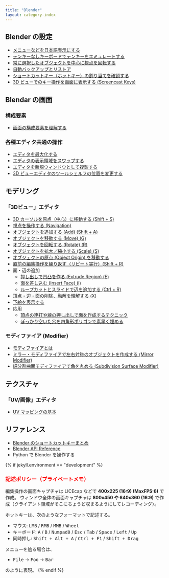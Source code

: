 ```yaml
---
title: "Blender"
layout: category-index
---
```


Blender の設定
----
- [メニューなどを日本語表示にする](settings/japanese.html)
- [テンキーなしキーボードでテンキーをエミュレートする](settings/emulate-tenkeys.html)
- [常に選択したオブジェクトを中心に視点を回転する](settings/rotate-around-selection.html)
- [自動バックアップとリストア](settings/backup.html)
- [ショートカットキー（ホットキー）の割り当てを確認する](settings/shortcut-keys.html)
- [3D ビューでのキー操作を画面に表示する (Screencast Keys)](settings/screencast-keys.html)


Blendar の画面
----
### 構成要素
- [画面の構成要素を理解する](ui/window.html)

### 各種エディタ共通の操作
- [エディタを最大化する](ui/expand-editor.html)
- [エディタの表示領域をスワップする](ui/swap-editors.html)
- [エディタを新規ウィンドウとして複製する](ui/duplicate-window.html)
- [3D ビューエディタのツールシェルフの位置を変更する](ui/flip-regions.html)


モデリング
----

### 「3Dビュー」エディタ
- [3D カーソルを原点（中心）に移動する (Shift + S)](3dview/snap-cursor-to-center.html)
- [視点を操作する (Navigation)](basic/navigation.html)
- [オブジェクトを追加する (Add) (Shift + A)](3dview/add.html)
- [オブジェクトを移動する (Move) (G)](3dview/move.html)
- [オブジェクトを回転する (Rotate) (R)](3dview/rotate.html)
- [オブジェクトを拡大／縮小する (Scale) (S)](3dview/scale.html)
- [オブジェクトの原点 (Object Origin) を移動する](3dview/origin.html)
- [直前の編集操作を繰り返す（リピート実行）(Shift + R)](3dview/repeat.html)
- 面・辺の追加
    - [押し出しで凹凸を作る (Extrude Region) (E)](3dview/extrude.html)
    - [面を差し込む (Insert Face) (I)](3dview/insert-face.html)
    - [ループカットとスライドで辺を追加する (Ctrl + R)](3dview/loopcut.html)
- [頂点・辺・面の削除、融解を理解する (X)](3dview/delete.html)
- [下絵を表示する](basic/underdrawing.html)
- 応用
    - [頂点の連打や線の押し出しで面を作成するテクニック](3dview/extrude-vertex.html)
    - [ぽっかり空いた穴を四角形ポリゴンで素早く埋める](3dview/fill-in-a-hole.html)

### モディファイア (Modifier)
- [モディファイアとは](modifier/about.html)
- [ミラー・モディファイアで左右対称のオブジェクトを作成する (Mirror Modifier)](modifier/mirror.html)
- [細分割曲面モディファイアで角を丸める (Subdivision Surface Modifier)](modifier/subsurf.html)


テクスチャ
----

### 「UV/画像」エディタ
- [UV マッピングの基本](texture/uv-mapping.html)


リファレンス
----
- [Blender のショートカットキーまとめ](shortcut/)
- [Blender API Reference](https://docs.blender.org/api/blender_python_api_current/)
- Python で Blender を操作する <!-- scripting/ -->

{% if jekyll.environment == "development" %}
<h3 style="color:red">記述ポリシー（プライベートメモ）</h3>

編集操作の画面キャプチャは LICEcap などで **400x225 (16:9) (MaxFPS:8)** で作成。
ウィンドウ全体の画面キャプチャは **800x450 や 640x360 (16:9)** で作成（クライアント領域がそこにちょうど収まるようにしてレコーディング）。

ホットキーは、次のようなフォーマットで記述する。

- マウス: <kbd>LMB</kbd> / <kbd>RMB</kbd> / <kbd>MMB</kbd> / <kbd>Wheel</kbd>
- キーボード: <kbd>A</kbd> / <kbd>B</kbd> / <kbd>Numpad0</kbd> / <kbd>Esc</kbd> / <kbd>Tab</kbd> / <kbd>Space</kbd> / <kbd>Left</kbd> / <kbd>Up</kbd>
- 同時押し: <kbd>Shift + Alt + A</kbd> / <kbd>Ctrl + F1</kbd> / <kbd>Shift + Drag</kbd>

メニューを辿る場合は、

- <kbd><samp>File</samp></kbd> → <kbd><samp>Foo</samp></kbd> → <kbd><samp>Bar</samp></kbd>

のように表現。
{% endif %}

